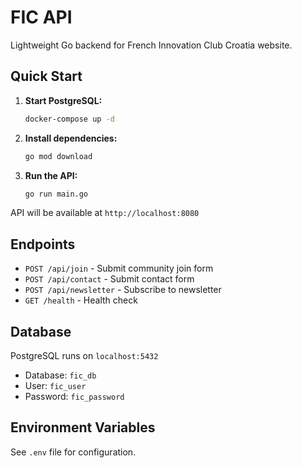 # FIC API

Lightweight Go backend for French Innovation Club Croatia website.

## Quick Start

1. **Start PostgreSQL:**
   ```bash
   docker-compose up -d
   ```

2. **Install dependencies:**
   ```bash
   go mod download
   ```

3. **Run the API:**
   ```bash
   go run main.go
   ```

API will be available at `http://localhost:8080`

## Endpoints

- `POST /api/join` - Submit community join form
- `POST /api/contact` - Submit contact form
- `POST /api/newsletter` - Subscribe to newsletter
- `GET /health` - Health check

## Database

PostgreSQL runs on `localhost:5432`
- Database: `fic_db`
- User: `fic_user`
- Password: `fic_password`

## Environment Variables

See `.env` file for configuration.
